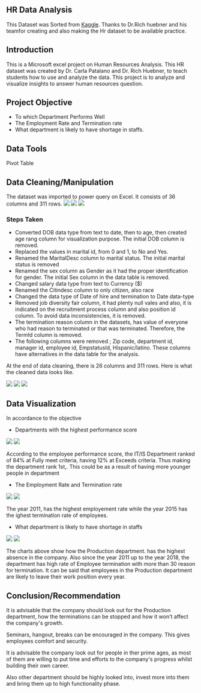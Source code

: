 ## HR Data Analysis

This Dataset was Sorted from [Kaggle](https://www.kaggle.com/datasets/rhuebner/human-resources-data-set). Thanks to Dr.Rich huebner and his teamfor creating and also making the Hr dataset to be available practice.

## Introduction

This is a Microsoft excel project on Human Resources Analysis. This HR dataset was created by  Dr. Carla Patalano and Dr. Rich Huebner, to  teach students how to use and analyze the data. This project is to analyze and visualize insights to answer human resources question.

## Project Objective

- To which Department Performs Well
- The Employment Rate and Termination rate
- What department is likely to have shortage in staffs.

## Data Tools
Pivot Table

## Data Cleaning/Manipulation

The dataset was imported to power query on Excel. It consists of 36 columns and 311 rows.
![](Uncleaned%20data%20(1).png)
![](Uncleaned%20data%20(2).png)
![](Uncleaned%20data%20(3).png)

### Steps Taken

- Converted DOB data type from text to date, then to age, then created age rang column for visualization purpose. The initial DOB column is removed.
- Replaced the values in marital id, from 0 and 1, to No and Yes.
- Renamed the MaritalDesc column to marital status. The initial marital status is removed
- Renamed the sex column as Gender as it had the proper identification for gender. The initial Sex column in the data table is removed.
- Changed salary data type from text to Currency ($)
- Renamed the Citindesc column to only citizen, also race
- Changed the data type of Date of hire and termination to Date data-type
- Removed job diversity fair column, it had plenty null vales and also, it is indicated on the recruitment process column and also position id column. To avoid data inconsistencies, it is removed.
- The termination reason column in the datasets, has value of everyone who had reason to terminated or that was terminated. Therefore, the TermId column is removed.
- The following columns were removed ; Zip code, department id, manager id, employee id, EmpstatusId, Hispanic/latino. These columns have alternatives in the data table for the analysis.

At the end of data cleaning, there is 26 columns and 311 rows. Here is what the cleaned data looks like.

![](Cleaned%20data.png)
![](Cleaned%20data%20(2).png)
![](Cleaned%20data%20(3).png)

## Data Visualization

In accordance to the objective	

- Departments with the highest performance score

![](IT%20Dept.png)
![](PerfScore.png)

According to the employee performance score, the IT/IS Department ranked of 84% at Fully meet criteria, having 12% at Exceeds criteria. Thus making the department rank 1st,. This could be as a result of having more younger people in department

- The Employment Rate and Termination rate

![](Emp%20Rate.png)
![](Term%20Rate.png)

The year 2011, has the highest employement rate while the year 2015 has the ighest termination rate of employees.

- What department is likely to have shortage in staffs

![](Prod%20Dept.png)
![](Term%20Reasons.png)

The charts above show how the Production department. has the highest absence in the company. Also since the year 2011 up to the year 2018, the department has high rate of Employee termination with more than 30 reason for termination. 
It can be said that employees in the Production department are likely to leave their work position every year.

## Conclusion/Recommendation

It is advisable that the company should look out for the Production department, how the terminations can be stopped and how it won't affect the company's growth.

Seminars, hangout, breaks can be encouraged in the company. This gives employees comfort and security.

It is advisable the company look out for people in ther prime ages, as most of them are willing to put time and efforts to the company's progress whilst building their own career. 

Also other department should be highly looked into, invest more into them and bring them up to high functionality phase.

